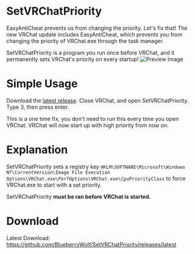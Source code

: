 # SetVRChatPriority
EasyAntiCheat prevents us from changing the priority.  Let's fix that!
The new VRChat update includes EasyAntiCheat, which prevents you from changing the priority of VRChat.exe through the task manager.

SetVRChatPriority is a program you run once before VRChat, and it permanently sets VRChat's priority on every startup!
![Preview Image](https://cdn.discordapp.com/attachments/924219614257348650/1006908690349170698/unknown.png)

# Simple Usage
Download the [latest release](https://github.com/BlueberryWolf/SetVRChatPriority/releases/latest).
Close VRChat, and open SetVRChatPriority.
Type 3, then press enter.

This is a one time fix, you don't need to run this every time you open VRChat.
VRChat will now start up with high priority from now on.

# Explanation
SetVRChatPriority sets a registry key `HKLM\SOFTWARE\Microsoft\Windows NT\CurrentVersion\Image File Execution Options\VRChat.exe\PerfOptions\VRChat.exe\CpuPriorityClass` to force VRChat.exe to start with a set priority.

SetVRChatPriority **must be ran before VRChat is started.**

# Download
Latest Download: https://github.com/BlueberryWolf/SetVRChatPriority/releases/latest
